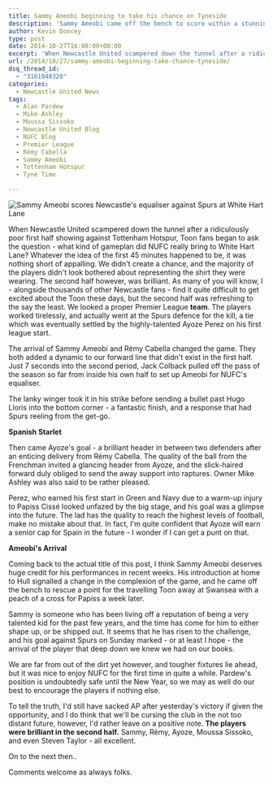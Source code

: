 ```yaml
---
title: Sammy Ameobi beginning to take his chance on Tyneside
description: 'Sammy Ameobi came off the bench to score within a stunning seven seconds of the restart, prompting the question - has the talented winger finally arrived?'
author: Kevin Doocey
type: post
date: 2014-10-27T16:00:00+00:00
excerpt: 'When Newcastle United scampered down the tunnel after a ridiculously poor first half showing against Tottenham Hotspur, Toon fans began to ask the question - what kind of gameplan did NUFC really..'
url: /2014/10/27/sammy-ameobi-beginning-take-chance-tyneside/
dsq_thread_id:
  - "3161948320"
categories:
  - Newcastle United News
tags:
  - Alan Pardew
  - Mike Ashley
  - Moussa Sissoko
  - Newcastle United Blog
  - NUFC Blog
  - Premier League
  - Rémy Cabella
  - Sammy Ameobi
  - Tottenham Hotspur
  - Tyne Time

---
```

![Sammy Ameobi scores Newcastle's equaliser against Spurs at White Hart Lane](https://www.tynetime.com/wp-content/uploads/2014/10/Sammy-Ameobi-Newcastle-Spurs.jpg "Ameobi - Rifled home an absolute beauty 7 seconds into the second half at White Hart Lane")

When Newcastle United scampered down the tunnel after a ridiculously poor first half showing against Tottenham Hotspur, Toon fans began to ask the question - what kind of gameplan did NUFC really bring to White Hart Lane? Whatever the idea of the first 45 minutes happened to be, it was nothing short of appalling. We didn't create a chance, and the majority of the players didn't look bothered about representing the shirt they were wearing. The second half however, was brilliant. As many of you will know, I - alongside thousands of other Newcastle fans - find it quite difficult to get excited about the Toon these days, but the second half was refreshing to the say the least. We looked a proper Premier League **team**. The players worked tirelessly, and actually went at the Spurs defence for the kill, a tie which was eventually settled by the highly-talented Ayoze Perez on his first league start.

The arrival of Sammy Ameobi and Rémy Cabella changed the game. They both added a dynamic to our forward line that didn't exist in the first half. Just 7 seconds into the second period, Jack Colback pulled off the pass of the season so far from inside his own half to set up Ameobi for NUFC's equaliser.

The lanky winger took it in his strike before sending a bullet past Hugo Lloris into the bottom corner - a fantastic finish, and a response that had Spurs reeling from the  get-go.

**Spanish Starlet**

Then came Ayoze's goal - a brilliant header in between two defenders after an enticing delivery from Rémy Cabella. The quality of the ball from the Frenchman invited a glancing header from Ayoze, and the slick-haired forward duly obliged to send the away support into raptures. Owner Mike Ashley was also said to be rather pleased.

Perez, who earned his first start in Green and Navy due to a warm-up injury to Papiss Cissé looked unfazed by the big stage, and his goal was a glimpse into the future. The lad has the quality to reach the highest levels of football, make no mistake about that. In fact, I'm quite confident that Ayoze will earn a senior cap for Spain in the future - I wonder if I can get a punt on that.

**Ameobi's Arrival**

Coming back to the actual title of this post, I think Sammy Ameobi deserves huge credit for his performances in recent weeks. His introduction at home to Hull signalled a change in the complexion of the game, and he came off the bench to rescue a point for the travelling Toon away at Swansea with a peach of a cross for Papiss a week later.

Sammy is someone who has been living off a reputation of being a very talented kid for the past few years, and the time has come for him to either shape up, or be shipped out. It seems that he has risen to the challenge, and his goal against Spurs on Sunday marked - or at least I hope - the arrival of the player that deep down we knew we had on our books.

We are far from out of the dirt yet however, and tougher fixtures lie ahead, but it was nice to enjoy NUFC for the first time in quite a while. Pardew's position is undoubtedly safe until the New Year, so we may as well do our best to encourage the players if nothing else.

To tell the truth, I'd still have sacked AP after yesterday's victory if given the opportunity, and I do think that we'll be cursing the club in the not too distant future, however, I'd rather leave on a positive note. **The players were brilliant in the second half.** Sammy, Rémy, Ayoze, Moussa Sissoko, and even Steven Taylor - all excellent.

On to the next then..

Comments welcome as always folks.
